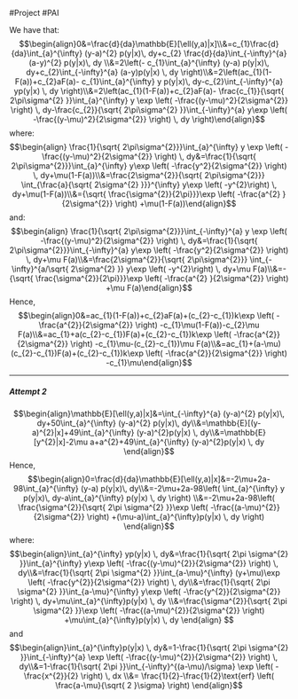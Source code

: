 #Project #PAI 

We have that: $$\begin{align}0&=\frac{d}{da}\mathbb{E}[\ell(y,a)|x]\\&=c_{1}\frac{d}{da}\int_{a}^{\infty} (y-a)^{2} p(y|x)\, dy+c_{2} \frac{d}{da}\int_{-\infty}^{a} (a-y)^{2} p(y|x)\, dy \\&=2\left(- c_{1}\int_{a}^{\infty} (y-a) p(y|x)\, dy+c_{2}\int_{-\infty}^{a} (a-y)p(y|x) \, dy   \right)\\&=2\left(ac_{1}(1-F(a))+c_{2}aF(a)- c_{1}\int_{a}^{\infty} y p(y|x)\, dy-c_{2}\int_{-\infty}^{a} yp(y|x) \, dy   \right)\\&=2\left(ac_{1}(1-F(a))+c_{2}aF(a)- \frac{c_{1}}{\sqrt{ 2\pi\sigma^{2} }}\int_{a}^{\infty} y \exp \left( -\frac{(y-\mu)^2}{2\sigma^{2}} \right) \, dy-\frac{c_{2}}{\sqrt{ 2\pi\sigma^{2} }}\int_{-\infty}^{a} y\exp \left( -\frac{(y-\mu)^2}{2\sigma^{2}} \right) \, dy   \right)\end{align}$$where: $$\begin{align} \frac{1}{\sqrt{ 2\pi\sigma^{2}}}\int_{a}^{\infty} y \exp \left( -\frac{(y-\mu)^2}{2\sigma^{2}} \right) \, dy&=\frac{1}{\sqrt{ 2\pi\sigma^{2}}}\int_{a}^{\infty} y\exp \left( -\frac{y^2}{2\sigma^{2}} \right) \, dy+\mu(1-F(a))\\&=\frac{2\sigma^{2}}{\sqrt{ 2\pi\sigma^{2}}} \int_{\frac{a}{\sqrt{ 2\sigma^{2} }}}^{\infty} y\exp \left( -y^{2}\right) \, dy+\mu(1-F(a))\\&={\sqrt{ \frac{\sigma^{2}}{2\pi}}}\exp \left( -\frac{a^{2} }{2\sigma^{2}}   \right) +\mu(1-F(a))\end{align}$$ and: $$\begin{align} \frac{1}{\sqrt{ 2\pi\sigma^{2}}}\int_{-\infty}^{a} y \exp \left( -\frac{(y-\mu)^2}{2\sigma^{2}} \right) \, dy&=\frac{1}{\sqrt{ 2\pi\sigma^{2}}}\int_{-\infty}^{a} y\exp \left( -\frac{y^2}{2\sigma^{2}} \right) \, dy+\mu F(a)\\&=\frac{2\sigma^{2}}{\sqrt{ 2\pi\sigma^{2}}} \int_{-\infty}^{a/\sqrt{ 2\sigma^{2} }} y\exp \left( -y^{2}\right) \, dy+\mu F(a)\\&=-{\sqrt{ \frac{\sigma^{2}}{2\pi}}}\exp \left( -\frac{a^{2} }{2\sigma^{2}}   \right) +\mu F(a)\end{align}$$Hence, $$\begin{align}0&=ac_{1}(1-F(a))+c_{2}aF(a)+(c_{2}-c_{1})k\exp \left( -\frac{a^{2}}{2\sigma^{2}} \right) -c_{1}\mu(1-F(a))-c_{2}\mu F(a)\\&=ac_{1}+a(c_{2}-c_{1})F(a)+(c_{2}-c_{1})k\exp \left( -\frac{a^{2}}{2\sigma^{2}} \right) -c_{1}\mu-(c_{2}-c_{1})\mu F(a)\\&=ac_{1}+(a-\mu)(c_{2}-c_{1})F(a)+(c_{2}-c_{1})k\exp \left( -\frac{a^{2}}{2\sigma^{2}} \right) -c_{1}\mu\end{align}$$

---
##### Attempt 2
$$\begin{align}\mathbb{E}[\ell(y,a)|x]&=\int_{-\infty}^{a} (y-a)^{2} p(y|x)\, dy+50\int_{a}^{\infty} (y-a)^{2} p(y|x)\, dy\\&=\mathbb{E}[(y-a)^{2}|x]+49\int_{a}^{\infty} (y-a)^{2}p(y|x) \, dy\\&=\mathbb{E}[y^{2}|x]-2\mu a+a^{2}+49\int_{a}^{\infty} (y-a)^{2}p(y|x) \, dy  \end{align}$$
Hence, $$\begin{align}0=\frac{d}{da}\mathbb{E}[\ell(y,a)|x]&=-2\mu+2a-98\int_{a}^{\infty} (y-a) p(y|x)\, dy\\&=-2\mu+2a-98\left( \int_{a}^{\infty} y p(y|x)\, dy-a\int_{a}^{\infty} p(y|x) \, dy \right) \\&=-2\mu+2a-98\left( \frac{\sigma^{2}}{\sqrt{ 2\pi \sigma^{2} }}\exp \left( -\frac{(a-\mu)^{2}}{2\sigma^{2}}  \right) +(\mu-a)\int_{a}^{\infty}p(y|x) \, dy \right)  \end{align}$$
where: $$\begin{align}\int_{a}^{\infty} yp(y|x) \, dy&=\frac{1}{\sqrt{ 2\pi \sigma^{2} }}\int_{a}^{\infty} y\exp \left( -\frac{(y-\mu)^{2}}{2\sigma^{2}} \right)  \, dy\\&=\frac{1}{\sqrt{ 2\pi \sigma^{2} }}\int_{a-\mu}^{\infty} (y+\mu)\exp \left( -\frac{y^{2}}{2\sigma^{2}} \right)  \, dy\\&=\frac{1}{\sqrt{ 2\pi \sigma^{2} }}\int_{a-\mu}^{\infty} y\exp \left( -\frac{y^{2}}{2\sigma^{2}} \right)  \, dy+\mu\int_{a}^{\infty}p(y|x) \, dy \\&=\frac{\sigma^{2}}{\sqrt{ 2\pi \sigma^{2} }}\exp \left( -\frac{(a-\mu)^{2}}{2\sigma^{2}}  \right) +\mu\int_{a}^{\infty}p(y|x) \, dy \end{align}  $$
and $$\begin{align}\int_{a}^{\infty}p(y|x) \, dy&=1-\frac{1}{\sqrt{ 2\pi \sigma^{2} }}\int_{-\infty}^{a} \exp \left( -\frac{(y-\mu)^{2}}{2\sigma^{2}} \right) \, dy\\&=1-\frac{1}{\sqrt{ 2\pi  }}\int_{-\infty}^{(a-\mu)/\sigma} \exp \left( -\frac{x^{2}}{2} \right) \, dx \\&= \frac{1}{2}-\frac{1}{2}\text{erf} \left( \frac{a-\mu}{\sqrt{ 2 }\sigma} \right) \end{align}$$ 